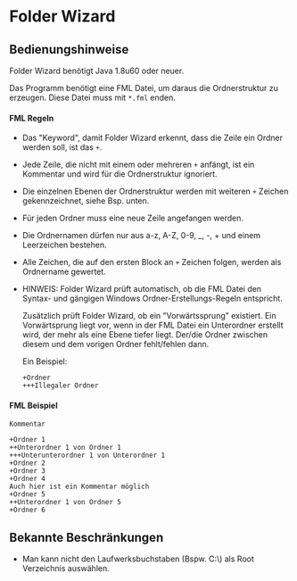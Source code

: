 # Folder Wizard

## Bedienungshinweise

Folder Wizard benötigt Java 1.8u60 oder neuer.

Das Programm benötigt eine FML Datei, um daraus die Ordnerstruktur zu erzeugen.
Diese Datei muss mit `*.fml` enden.

#### FML Regeln

- Das "Keyword", damit Folder Wizard erkennt, dass die Zeile ein Ordner werden soll, ist das `+`.
- Jede Zeile, die nicht mit einem oder mehreren `+` anfängt, ist ein Kommentar und wird für die Ordnerstruktur ignoriert.
- Die einzelnen Ebenen der Ordnerstruktur werden mit weiteren `+` Zeichen gekennzeichnet, siehe Bsp. unten.
- Für jeden Ordner muss eine neue Zeile angefangen werden.
- Die Ordnernamen dürfen nur aus a-z, A-Z, 0-9, _, -, + und einem Leerzeichen bestehen.
- Alle Zeichen, die auf den ersten Block an `+` Zeichen folgen, werden als Ordnername gewertet.
- HINWEIS: Folder Wizard prüft automatisch, ob die FML Datei den Syntax- und gängigen Windows Ordner-Erstellungs-Regeln entspricht.
   
  Zusätzlich prüft Folder Wizard, ob ein "Vorwärtssprung" existiert. Ein Vorwärtsprung liegt vor, 
  wenn in der FML Datei ein Unterordner erstellt wird, der mehr als eine Ebene tiefer liegt.
  Der/die Ordner zwischen diesem und dem vorigen Ordner fehlt/fehlen dann.
  
  Ein Beispiel:
  ```
  +Ordner
  +++Illegaler Ordner
  ```

#### FML Beispiel

```
Kommentar
 
+Ordner 1
++Unterordner 1 von Ordner 1
+++Unterunterordner 1 von Unterordner 1
+Ordner 2
+Ordner 3
+Ordner 4
Auch hier ist ein Kommentar möglich
+Ordner 5
++Unterordner 1 von Ordner 5
+Ordner 6
```

## Bekannte Beschränkungen

- Man kann nicht den Laufwerksbuchstaben (Bspw. C:\\) als Root Verzeichnis auswählen.
